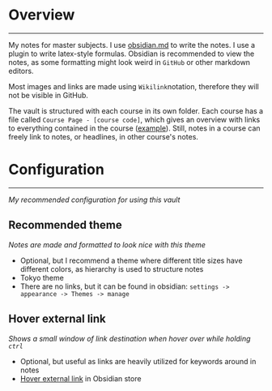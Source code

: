 # Overview
---

My notes for master subjects. I use [obsidian.md](https://obsidian.md/) to write the notes. I use a plugin to write latex-style formulas.  Obsidian is recommended to view the notes, as some formatting might look weird in `GitHub` or other markdown editors.

Most images and links are made using `Wikilink`notation, therefore they will not be visible in GitHub.

The vault is structured with each course in its own folder. Each course has a file called `Course Page - [course code]`, which gives an overview with links to everything contained in the course ([example](obsidian://open?vault=StudyNotes&file=IN5550%20-%20Neural%20Methods%20for%20Natural%20Language%20Processing%2FCourse%20Page%20-%20IN5550)). Still, notes in a course can freely link to notes, or headlines, in other course's notes.

# Configuration
---
_My recommended configuration for using this vault_

## Recommended theme
_Notes are made and formatted to look nice with this theme_

* Optional, but I recommend a theme where different title sizes have different colors, as hierarchy is used to structure notes
* Tokyo theme
* There are no links, but it can be found in obsidian: `settings -> appearance -> Themes -> manage`

## Hover external link
_Shows a small window of link destination when hover over while holding `ctrl`_

* Optional, but useful as links are heavily utilized for keywords around in notes
* [Hover external link](obsidian://show-plugin?id=hover-external-link) in Obsidian store
